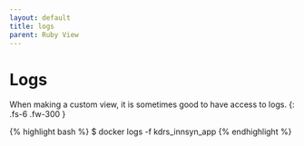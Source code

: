 ```yaml
---
layout: default
title: logs
parent: Ruby View
---
```


# Logs
When making a custom view, it is sometimes good to have access to logs.
{: .fs-6 .fw-300 }

{% highlight bash %}
$ docker logs -f kdrs_innsyn_app
{% endhighlight %}

